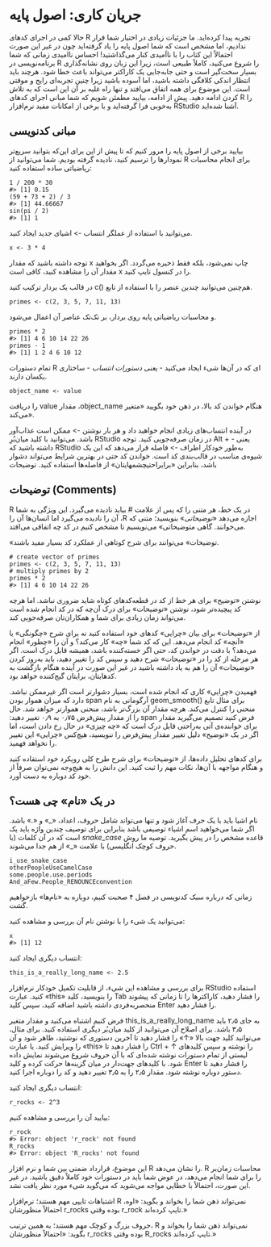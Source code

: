 # جریان کاری: اصول پایه

حالا کمی در اجرای کدهای R تجربه پیدا کرده‌اید. ما جزئیات زیادی در اختیار شما قرار ندادیم، اما مشخص است که شما اصول پایه را یاد گرفته‌اید چون در غیر این صورت احتمالاً این کتاب را با نااَمیدی کنار می‌گذاشتید!
احساس ناامیدی زمانی که شما برنامه‌نویسی در R را شروع می‌کنید، کاملاً طبیعی است، زیرا این زبان روی نشانه‌گذاری بسیار سخت‌گیر است و حتی جابه‌جایی یک کاراکتر می‌تواند باعث خطا شود.
هرچند باید انتظار اندکی کلافگی داشته باشید، اما آسوده باشید زیرا چنین تجربه‌ای رایج و موقتی است. این موضوع برای همه اتفاق می‌افتد و تنها راه غلبه بر آن این است که به تلاش کردن ادامه دهید.
پیش از ادامه، بیایید مطمئن شویم که شما مبانی اجرای کدهای R را به‌خوبی فرا گرفته‌اید و با برخی از امکانات مفید نرم‌افزار RStudio آشنا شده‌اید.

## مبانی کدنویسی

بیایید برخی از اصول پایه را مرور کنیم که تا پیش‌ از این برای این‌که بتوانید سریع‌تر نمودارها را ترسیم کنید، نادیده گرفته‌ بودیم. شما می‌توانید از R برای انجام محاسبات ریاضیاتی ساده استفاده کنید:
```{r}
1 / 200 * 30
#> [1] 0.15
(59 + 73 + 2) / 3
#> [1] 44.66667
sin(pi / 2)
#> [1] 1
```
می‌توانید با استفاده از عملگر انتساب <span dir="ltr"><-</span> اشیای جدید ایجاد کنید.
```{r}
x <- 3 * 4
```
توجه داشته باشید که مقدار x چاپ نمی‌شود، بلکه فقط ذخیره می‌گردد. اگر بخواهید مقدار آن را مشاهده کنید، کافی است x را در کنسول تایپ کنید.

هم‌چنین می‌توانید چندین عنصر را با استفاده از تابع <span dir="ltr">c()</span> در قالب یک بردار ترکیب کنید.
```{r}
primes <- c(2, 3, 5, 7, 11, 13)
```
و محاسبات ریاضیاتی پایه روی بردار، بر تک‌تک عناصر آن اعمال می‌شود.
```{r}
primes * 2
#> [1] 4 6 10 14 22 26
primes - 1
#> [1] 1 2 4 6 10 12
```
تمام دستورات R ای که در آن‌ها شیء ایجاد می‌کنید *- یعنی دستورات انتساب -* ساختاری یکسان دارند.
```{r}
object_name <- value
```
هنگام خواندن کد بالا، در ذهن خود بگویید «متغیر <span dir="ltr">object_name</span>، مقدار <span dir="ltr">value</span> را دریافت می‌کند».

در آینده انتساب‌های زیادی انجام خواهید داد و هر بار نوشتن <span dir="ltr"><-</span> ممکن است عذاب‌آور باشد. 
می‌توانید با ‌کلید میان‌بُرِ RStudio یعنی <span dir="ltr">Alt + -</span>
در زمان صرفه‌جویی کنید. توجه داشته باشید که RStudio به‌طور خودکار اطراف <span dir="ltr"><-</span> فاصله قرار می‌دهد که این یک شیوه‌ی مناسب در قالب‌بندی کد است. خواندن کد حتی در بهترین شرایط می‌تواند دشوار باشد، بنابراین «برایراحتیچشمهایتان» از فاصله‌ها استفاده کنید.
توضیحات
## توضیحات <span dir="ltr">(Comments)</span>
<span dir="ltr">R</span>
در یک خط، هر متنی را که پس از علامت # بیاید نادیده می‌گیرد. این ویژگی به شما اجازه می‌دهد «*توضیحاتی*» بنویسید؛ متنی که <span dir="ltr">R</span>، آن را نادیده می‌گیرد اما انسان‌ها آن را می‌خوانند. گاهی متوضیحاتی» می‌نویسیم تا مشخص کنیم در کد چه اتفاقی می‌افتد.

«توضیحات» می‌توانند برای شرح کوتاهی از عملکرد کد بسیار مفید باشند.
```{r}
# create vector of primes
primes <- c(2, 3, 5, 7, 11, 13)
# multiply primes by 2
primes * 2
#> [1] 4 6 10 14 22 26
```
نوشتن «توضیح» برای هر خط از کد در قطعه‌کدهای کوتاه شاید ضروری نباشد. اما هرچه کد پیچیده‌تر شود، نوشتن «توضیحات» برای درک آن‌چه که در کد انجام شده است می‌تواند زمان زیادی برای شما و همکاران‌تان 
صرفه‌جویی کند.

از «توضیحات» برای بیان «چرایی» کدهای خود استفاده کنید نه برای شرح «چگونگی» یا «آنچه» کد انجام می‌دهد. این که کد شما «چه» کار می‌کند؟ و آن را «چطور» انجام می‌دهد؟ با دقت در خواندن کد، حتی اگر خسته‌کننده باشد، همیشه قابل درک است. 
اگر هر مرحله از کد را در «توضیحات» شرح دهید و سپس کد را تغییر دهید، باید به‌روز کردن «توضیحات» آن را هم به یاد داشته باشید در غیر این صورت در آینده هنگام بازگشت به کدهایتان، برایتان گیج‌کننده خواهد بود.

فهمیدن «چرایی» کاری که انجام شده است، بسیار دشوارتر است اگر غیرممکن نباشد. برای مثال تابع
<span dir="ltr">geom_smooth()</span>
آرگومانی به نام  <span dir="ltr">span</span>  دارد که میزان هموار بودن منحنی را کنترل می‌کند. هرچه مقدار آن بزرگ‌تر باشد، منحنی هموارتر خواهد شد. حال فرض کنید تصمیم می‌گیرید مقدار <span dir="ltr">span</span> را از مقدار پیش‌فرض ۰٫۷۵ به ۰٫۹ تغییر دهید: برای خواننده‌ی آتی به‌راحتی قابل درک است که «چه چیزی» در حال رخ دادن است، اما اگر در یک «توضیح» دلیل تغییر مقدار پیش‌فرض را ننویسید، هیچ‌کس «چرایی» این تغییر را نخواهد فهمید.
 
برای کدهای تحلیل داده‌ها، از «توضیحات» برای شرح طرح کلی رویکرد خود استفاده کنید و هنگام مواجهه با آن‌ها، نکات مهم را ثبت کنید. این دانش را به هیچ‌وجه نمی‌توان صرفاً از خود کد دوباره به دست آورد.

## در یک «نام» چی هست؟

نام اشیا باید با یک حرف آغاز شود و تنها می‌تواند شامل حروف، اعداد، «\_» و «.» باشد. اگر شما می‌خواهید اسم اشیا‌‌ء توصیفی باشد بنابراین برای توصیف چندین واژه باید یک قاعده مشخص را در پیش بگیرید. توصیه ما روش 
*<span dir="ltr">snake_case</span>*
 است که در آن  کلمات (با حروف کوچک انگلیسی) با علامت «\_» از هم جدا می‌شوند.
```{r}
i_use_snake_case
otherPeopleUseCamelCase
some.people.use.periods
And_aFew.People_RENOUNCEconvention
```
زمانی که درباره سبک کدنویسی در فصل ۴ صحبت کنیم، دوباره به «نام‌ها» بازخواهیم گشت.

می‌توانید یک شیء را با نوشتن نام آن بررسی و مشاهده کنید:
```{r}
x
#> [1] 12
```
انتساب دیگری ایجاد کنید:
```{r}
this_is_a_really_long_name <- 2.5
```
برای بررسی و مشاهده این شیء، از قابلیت تکمیل خودکار نرم‌افزار RStudio استفاده کنید. عبارت «this» را بنویسید، کلید Tab را فشار دهید، کاراکترها را تا زمانی که پیشوند منحصربه‌فردی داشته باشید اضافه کنید، سپس کلید Enter را فشار دهید.

فرض کنیم اشتباه می‌کنید و مقدار متغیر this_is_a_really_long_name به جای ۲٫۵ باید ۳٫۵ باشد. برای اصلاح آن می‌توانید از کلید میان‌بُر دیگری استفاده کنید. برای مثال، می‌توانید کلید جهت بالا «↑» را فشار دهید تا آخرین دستوری که نوشتید، ظاهر شود و آن را ویرایش کنید. یا عبارت «this» را نوشته و سپس کلید‌های 
<span dir="ltr">Ctrl + ↑</span>
 را فشار دهید تا لیستی از تمام دستورات نوشته شده‌ای که با آن حروف شروع می‌شوند نمایش داده شود. با کلیدهای جهت‌دار در میان گزینه‌ها حرکت کرده و کلید Enter را فشار دهید تا دستور دوباره نوشته شود. مقدار ۲٫۵ را به ۳٫۵ تغییر دهید و کد را دوباره اجرا کنید.

انتساب دیگری ایجاد کنید:
```{r}
r_rocks <- 2^3
```
بیایید آن را بررسی و مشاهده کنیم:
```{r}
r_rock
#> Error: object 'r_rock' not found
R_rocks
#> Error: object 'R_rocks' not found
```
این موضوع، قرارداد ضمنی بین شما و نرم افزار R را نشان می‌دهد. R محاسبات زمان‌بر را برای شما انجام می‌دهد، در عوض شما باید در دستورات خود کاملاً دقیق باشید. در غیر این صورت، احتمالاً با خطایی مواجه می‌شوید که می‌گوید شیء مورد نظر یافت نشد.

اشتباهات تایپی مهم هستند؛ نرم‌افزار R نمی‌تواند ذهن شما را بخواند و بگوید: «اوه، احتمالاً منظورشان r_rocks بوده وقتی r_rock تایپ کرده‌اند.»

حروف بزرگ و کوچک مهم هستند؛ به همین ترتیب، R نمی‌تواند ذهن شما را بخواند و بگوید: «احتمالاً منظورشان r_rocks بوده وقتی R_rocks تایپ کرده‌اند.»
